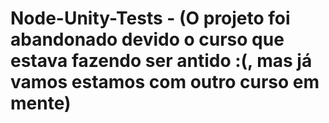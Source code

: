 # Node-Unity-Tests - (O projeto foi abandonado devido o curso que estava fazendo ser antido :(, mas já vamos estamos com outro curso em mente)
